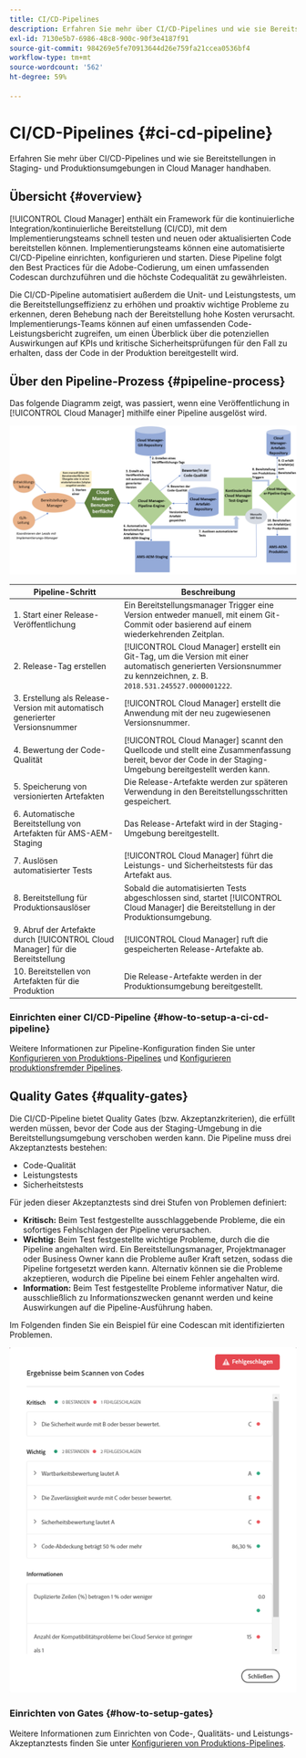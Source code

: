 ```yaml
---
title: CI/CD-Pipelines
description: Erfahren Sie mehr über CI/CD-Pipelines und wie sie Bereitstellungen in Staging- und Produktionsumgebungen in Cloud Manager handhaben.
exl-id: 7130e5b7-6986-48c8-900c-90f3e4187f91
source-git-commit: 984269e5fe70913644d26e759fa21ccea0536bf4
workflow-type: tm+mt
source-wordcount: '562'
ht-degree: 59%

---
```



# CI/CD-Pipelines {#ci-cd-pipeline}

Erfahren Sie mehr über CI/CD-Pipelines und wie sie Bereitstellungen in Staging- und Produktionsumgebungen in Cloud Manager handhaben.

## Übersicht {#overview}

[!UICONTROL Cloud Manager] enthält ein Framework für die kontinuierliche Integration/kontinuierliche Bereitstellung (CI/CD), mit dem Implementierungsteams schnell testen und neuen oder aktualisierten Code bereitstellen können. Implementierungsteams können eine automatisierte CI/CD-Pipeline einrichten, konfigurieren und starten. Diese Pipeline folgt den Best Practices für die Adobe-Codierung, um einen umfassenden Codescan durchzuführen und die höchste Codequalität zu gewährleisten.

Die CI/CD-Pipeline automatisiert außerdem die Unit- und Leistungstests, um die Bereitstellungseffizienz zu erhöhen und proaktiv wichtige Probleme zu erkennen, deren Behebung nach der Bereitstellung hohe Kosten verursacht. Implementierungs-Teams können auf einen umfassenden Code-Leistungsbericht zugreifen, um einen Überblick über die potenziellen Auswirkungen auf KPIs und kritische Sicherheitsprüfungen für den Fall zu erhalten, dass der Code in der Produktion bereitgestellt wird.

## Über den Pipeline-Prozess {#pipeline-process}

Das folgende Diagramm zeigt, was passiert, wenn eine Veröffentlichung in [!UICONTROL Cloud Manager] mithilfe einer Pipeline ausgelöst wird.

![Der Pipeline-Prozess](/help/assets/screen_shot_2018-05-30at82457pm.png)

| Pipeline-Schritt | Beschreibung |
| --- | --- |
| 1. Start einer Release-Veröffentlichung | Ein Bereitstellungsmanager Trigger eine Version entweder manuell, mit einem Git-Commit oder basierend auf einem wiederkehrenden Zeitplan. |
| 2. Release-Tag erstellen | [!UICONTROL Cloud Manager] erstellt ein Git-Tag, um die Version mit einer automatisch generierten Versionsnummer zu kennzeichnen, z. B. `2018.531.245527.0000001222`. |
| 3. Erstellung als Release-Version mit automatisch generierter Versionsnummer | [!UICONTROL Cloud Manager] erstellt die Anwendung mit der neu zugewiesenen Versionsnummer. |
| 4. Bewertung der Code-Qualität | [!UICONTROL Cloud Manager] scannt den Quellcode und stellt eine Zusammenfassung bereit, bevor der Code in der Staging-Umgebung bereitgestellt werden kann. |
| 5. Speicherung von versionierten Artefakten | Die Release-Artefakte werden zur späteren Verwendung in den Bereitstellungsschritten gespeichert. |
| 6. Automatische Bereitstellung von Artefakten für AMS-AEM-Staging | Das Release-Artefakt wird in der Staging-Umgebung bereitgestellt. |
| 7. Auslösen automatisierter Tests | [!UICONTROL Cloud Manager] führt die Leistungs- und Sicherheitstests für das Artefakt aus. |
| 8. Bereitstellung für Produktionsauslöser | Sobald die automatisierten Tests abgeschlossen sind, startet [!UICONTROL Cloud Manager] die Bereitstellung in der Produktionsumgebung. |
| 9. Abruf der Artefakte durch [!UICONTROL Cloud Manager] für die Bereitstellung | [!UICONTROL Cloud Manager] ruft die gespeicherten Release-Artefakte ab. |
| 10. Bereitstellen von Artefakten für die Produktion | Die Release-Artefakte werden in der Produktionsumgebung bereitgestellt. |

### Einrichten einer CI/CD-Pipeline {#how-to-setup-a-ci-cd-pipeline}

Weitere Informationen zur Pipeline-Konfiguration finden Sie unter [Konfigurieren von Produktions-Pipelines](/help/using/production-pipelines.md) und [Konfigurieren produktionsfremder Pipelines](/help/using/non-production-pipelines.md).

## Quality Gates {#quality-gates}

Die CI/CD-Pipeline bietet Quality Gates (bzw. Akzeptanzkriterien), die erfüllt werden müssen, bevor der Code aus der Staging-Umgebung in die Bereitstellungsumgebung verschoben werden kann. Die Pipeline muss drei Akzeptanztests bestehen:

* Code-Qualität
* Leistungstests
* Sicherheitstests

Für jeden dieser Akzeptanztests sind drei Stufen von Problemen definiert:

* **Kritisch:** Beim Test festgestellte ausschlaggebende Probleme, die ein sofortiges Fehlschlagen der Pipeline verursachen.
* **Wichtig:** Beim Test festgestellte wichtige Probleme, durch die die Pipeline angehalten wird. Ein Bereitstellungsmanager, Projektmanager oder Business Owner kann die Probleme außer Kraft setzen, sodass die Pipeline fortgesetzt werden kann. Alternativ können sie die Probleme akzeptieren, wodurch die Pipeline bei einem Fehler angehalten wird.
* **Information:** Beim Test festgestellte Probleme informativer Natur, die ausschließlich zu Informationszwecken genannt werden und keine Auswirkungen auf die Pipeline-Ausführung haben.

Im Folgenden finden Sie ein Beispiel für eine Codescan mit identifizierten Problemen.

![Beispiel für Code-Prüfung](/help/assets/quality-gate-failed.png)

### Einrichten von Gates {#how-to-setup-gates}

Weitere Informationen zum Einrichten von Code-, Qualitäts- und Leistungs-Akzeptanztests finden Sie unter [Konfigurieren von Produktions-Pipelines](/help/using/production-pipelines.md).

